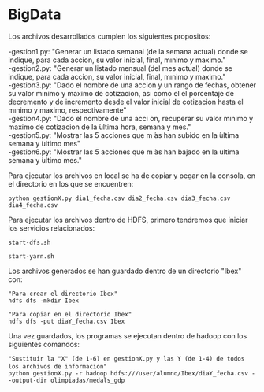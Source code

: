 # BigData  
Los archivos desarrollados cumplen los siguientes propositos:  
  
  -gestion1.py: "Generar un listado semanal (de la semana actual) donde se indique, para cada accion, su valor inicial, final, mınimo y maximo."  
  -gestion2.py: "Generar un listado mensual (del mes actual) donde se indique, para cada accion, su valor inicial, final, mınimo y maximo."  
  -gestion3.py: "Dado el nombre de una accion y un rango de fechas, obtener su valor mınimo y maximo de cotizacion, ası como el el porcentaje de decremento y de incremento desde el valor inicial de cotizacion hasta el mınimo y maximo, respectivamente"  
  -gestion4.py: "Dado el nombre de una acci ́on, recuperar su valor mınimo y maximo de cotizacion de la ́ultima hora, semana y mes."  
  -gestion5.py: "Mostrar las 5 acciones que m ́as han subido en la ́ultima semana y ́ultimo mes"  
  -gestion6.py: "Mostrar las 5 acciones que m ́as han bajado en la ultima semana y ́ultimo mes."  
  
Para ejecutar los archivos en local se ha de copiar y pegar en la consola, en el directorio en los que se encuentren:  
<pre><code>python gestionX.py dia1_fecha.csv dia2_fecha.csv dia3_fecha.csv dia4_fecha.csv</code></pre>  
  
Para ejecutar los archivos dentro de HDFS, primero tendremos que iniciar los servicios relacionados:  
<pre><code>start-dfs.sh</code></pre>  
<pre><code>start-yarn.sh</code></pre>   

Los archivos generados se han guardado dentro de un directorio "Ibex" con: 
<pre><code>"Para crear el directorio Ibex"</code>
<code>hdfs dfs -mkdir Ibex</code></pre>
<pre><code>"Para copiar en el directorio Ibex"</code>
<code>hdfs dfs -put diaY_fecha.csv Ibex</code></pre>   
  
Una vez guardados, los programas se ejecutan dentro de hadoop con los siguientes comandos:  
<pre><code>"Sustituir la "X" (de 1-6) en gestionX.py y las Y (de 1-4) de todos los archivos de informacion"</code>  
<code>python gestionX.py -r hadoop hdfs:///user/alumno/Ibex/diaY_fecha.csv --output-dir olimpiadas/medals_gdp</code></pre>
